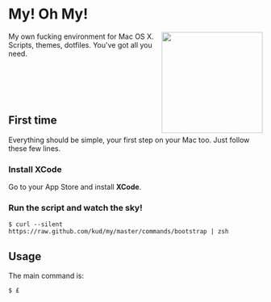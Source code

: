 # My! Oh My!

<img align="right" height="200" src="https://raw.github.com/kud/my/master/everybodydancenow.gif">

My own fucking environment for Mac OS X.
Scripts, themes, dotfiles.
You've got all you need.

<br>
<br>
<br>
<br>

## First time

Everything should be simple, your first step on your Mac too. Just follow these few lines.

### Install XCode

Go to your App Store and install **XCode**.

### Run the script and watch the sky!

```shell
$ curl --silent https://raw.github.com/kud/my/master/commands/bootstrap | zsh
```

## Usage

The main command is:

```shell
$ £
```
